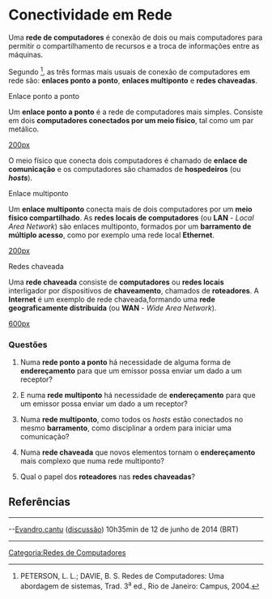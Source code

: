 # Conectividade em Rede

Uma **rede de computadores** é conexão de dois ou mais computadores para permitir o compartilhamento de recursos e a troca de informações entre as máquinas.

Segundo [^1], as três formas mais usuais de conexão de computadores em rede são: **enlaces ponto a ponto**, **enlaces multiponto** e **redes chaveadas**.

Enlace ponto a ponto  
Um **enlace ponto a ponto** é a rede de computadores mais simples. Consiste em dois **computadores conectados por um meio físico**, tal como um par metálico.

<a href="Arquivo:RedePonto-a-ponto.png" class="wikilink" title=" 200px"> 200px</a>

  
O meio físico que conecta dois computadores é chamado de **enlace de comunicação** e os computadores são chamados de **hospedeiros** (ou ***hosts***).

<!-- -->

Enlace multiponto  
Um **enlace multiponto** conecta mais de dois computadores por um **meio físico compartilhado**. As **redes locais de computadores** (ou **LAN** - *Local Area Network*) são enlaces multiponto, formados por um **barramento de múltiplo acesso**, como por exemplo uma rede local **Ethernet**.

<a href="Arquivo:RedeMultiponto.png" class="wikilink" title=" 200px"> 200px</a>

Redes chaveada  
Uma **rede chaveada** consiste de **computadores** ou **redes locais** interligador por dispositivos de **chaveamento**, chamados de **roteadores**. A **Internet** é um exemplo de rede chaveada,formando uma **rede geograficamente distribuída** (ou **WAN** - *Wide Area Network*).

<a href="Arquivo:RedeChaveada.png" class="wikilink" title=" 600px"> 600px</a>

### Questões

1.  Numa **rede ponto a ponto** há necessidade de alguma forma de **endereçamento** para que um emissor possa enviar um dado a um receptor?
2.  E numa **rede multiponto** há necessidade de **endereçamento** para que um emissor possa enviar um dado a um receptor?
3.  Numa **rede multiponto**, como todos os *hosts* estão conectados no mesmo **barramento**, como disciplinar a ordem para iniciar uma comunicação?
4.  Numa **rede chaveada** que novos elementos tornam o **endereçamento** mais complexo que numa rede multiponto?
5.  Qual o papel dos **roteadores** nas **redes chaveadas**?

## Referências

<references />

------------------------------------------------------------------------

--<a href="Usuário:Evandro.cantu" class="wikilink" title="Evandro.cantu">Evandro.cantu</a> (<a href="Usuário_Discussão:Evandro.cantu" class="wikilink" title="discussão">discussão</a>) 10h35min de 12 de junho de 2014 (BRT)

------------------------------------------------------------------------

<a href="Categoria:Redes_de_Computadores" class="wikilink" title="Categoria:Redes de Computadores">Categoria:Redes de Computadores</a>

[^1]: PETERSON, L. L.; DAVIE, B. S. Redes de Computadores: Uma abordagem de sistemas, Trad. 3<sup>a</sup> ed., Rio de Janeiro: Campus, 2004.
